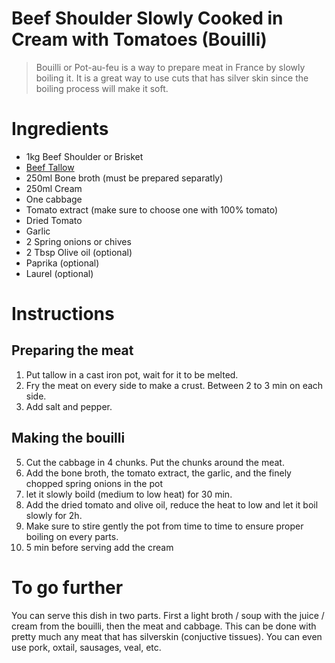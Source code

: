 # Beef Shoulder Slowly Cooked in Cream with Tomatoes (Bouilli)

> Bouilli or Pot-au-feu is a way to prepare meat in France by slowly boiling it. It is a great way to use cuts that has silver skin since the boiling process will make it soft.

# Ingredients

* 1kg Beef Shoulder or Brisket
* [Beef Tallow](Core/BeefTallow.md)
* 250ml Bone broth (must be prepared separatly)
* 250ml Cream
* One cabbage
* Tomato extract (make sure to choose one with 100% tomato)
* Dried Tomato
* Garlic
* 2 Spring onions or chives
* 2 Tbsp Olive oil (optional)
* Paprika (optional)
* Laurel (optional)

# Instructions

## Preparing the meat
1) Put tallow in a cast iron pot, wait for it to be melted.
2) Fry the meat on every side to make a crust. Between 2 to 3 min on each side.
3) Add salt and pepper.

## Making the bouilli
5) Cut the cabbage in 4 chunks. Put the chunks around the meat.
6) Add the bone broth, the tomato extract, the garlic, and the finely chopped spring onions in the pot
7) let it slowly boild (medium to low heat) for 30 min.
8) Add the dried tomato and olive oil, reduce the heat to low and let it boil slowly for 2h.
9) Make sure to stire gently the pot from time to time to ensure proper boiling on every parts.
10) 5 min before serving add the cream

# To go further
You can serve this dish in two parts. First a light broth / soup with the juice / cream from the bouilli, then the meat and cabbage.
This can be done with pretty much any meat that has silverskin (conjuctive tissues). You can even use pork, oxtail, sausages, veal, etc.
